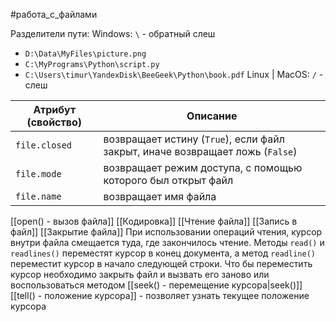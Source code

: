 #работа_с_файлами 

Разделители пути: 
Windows:  `\` - обратный слеш 
- `D:\Data\MyFiles\picture.png`
- `С:\MyPrograms\Python\script.py`
- `C:\Users\timur\YandexDisk\BeeGeek\Python\book.pdf`
Linux | MacOS:  `/` - слеш

| Атрибут (свойство) | Описание                                                                      |
| ------------------ | ----------------------------------------------------------------------------- |
| `file.closed`      | возвращает истину (`True`), если файл закрыт, иначе возвращает ложь (`False`) |
| `file.mode`        | возвращает режим доступа, с помощью которого был открыт файл                  |
| `file.name`        | возвращает имя файла                                                          |

[[open() - вызов файла]]
[[Кодировка]]
[[Чтение файла]]
[[Запись в файл]]
[[Закрытие файла]]
При использовании операций чтения, курсор внутри файла смещается туда, где закончилось чтение. Методы `read()` и `readlines()` переместят курсор в конец документа, а метод `readline()` переместит курсор в начало следующей строки.
Что бы переместить курсор необходимо закрыть файл и вызвать его заново или воспользоваться методом [[seek() - перемещение курсора|seek()]]
[[tell() - положение курсора]] - позволяет узнать текущее положение курсора
